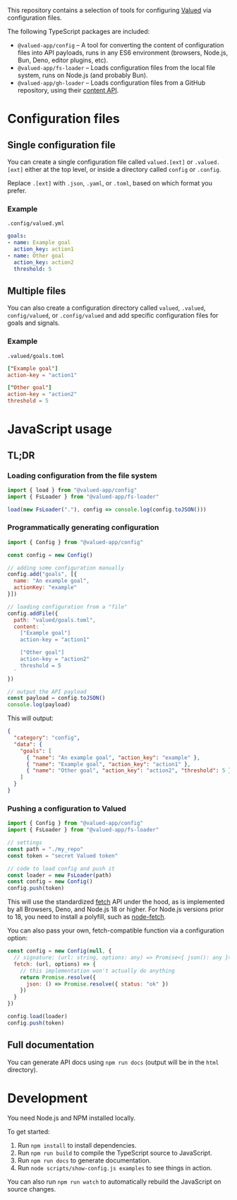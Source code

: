 This repository contains a selection of tools for configuring [Valued](https://valued.app/) via configuration files.

The following TypeScript packages are included:

* `@valued-app/config` – A tool for converting the content of configuration files into API payloads, runs in any ES6 environment (browsers, Node.js, Bun, Deno, editor plugins, etc).
* `@valued-app/fs-loader` – Loads configuration files from the local file system, runs on Node.js (and probably Bun).
* `@valued-app/gh-loader` – Loads configuration files from a GitHub repository, using their [content API](https://docs.github.com/en/rest/repos/contents).

# Configuration files

## Single configuration file

You can create a single configuration file called `valued.[ext]` or `.valued.[ext]` either at the top level, or inside a directory called `config` or `.config`.

Replace `.[ext]` with `.json`, `.yaml`, or `.toml`, based on which format you prefer.

### Example

`.config/valued.yml`

``` yaml
goals:
- name: Example goal
  action_key: action1
- name: Other goal
  action_key: action2
  threshold: 5
```

## Multiple files

You can also create a configuration directory called `valued`, `.valued`, `config/valued`, or `.config/valued` and add specific configuration files for goals and signals.

### Example

`.valued/goals.toml`

``` toml
["Example goal"]
action-key = "action1"

["Other goal"]
action-key = "action2"
threshold = 5
```

# JavaScript usage

## TL;DR

### Loading configuration from the file system

``` javascript
import { load } from "@valued-app/config"
import { FsLoader } from "@valued-app/fs-loader"

load(new FsLoader("."), config => console.log(config.toJSON()))
```


### Programmatically generating configuration

``` javascript
import { Config } from "@valued-app/config"

const config = new Config()

// adding some configuration manually
config.add("goals", [{
  name: "An example goal",
  actionKey: "example"
}])

// loading configuration from a "file"
config.addFile({
  path: "valued/goals.toml",
  content: `
    ["Example goal"]
    action-key = "action1"

    ["Other goal"]
    action-key = "action2"
    threshold = 5
  `
})

// output the API payload
const payload = config.toJSON()
console.log(payload)
```

This will output:

``` json
{
  "category": "config",
  "data": {
    "goals": [
      { "name": "An example goal", "action_key": "example" },
      { "name": "Example goal", "action_key": "action1" },
      { "name": "Other goal", "action_key": "action2", "threshold": 5 }
    ]
  }
}
```

### Pushing a configuration to Valued

``` javascript
import { Config } from "@valued-app/config"
import { FsLoader } from "@valued-app/fs-loader"

// settings
const path = "./my_repo"
const token = "secret Valued token"

// code to load config and push it
const loader = new FsLoader(path)
const config = new Config()
config.push(token)
```

This will use the standardized [fetch](https://developer.mozilla.org/en-US/docs/Web/API/fetch) API under the hood, as is implemented by all Browsers, Deno, and Node.js 18 or higher. For Node.js versions prior to 18, you need to install a polyfill, such as [node-fetch](https://www.npmjs.com/package/node-fetch).

You can also pass your own, fetch-compatible function via a configuration option:

``` javascript
const config = new Config(null, {
  // signature: (url: string, options: any) => Promise<{ json(): any }>
  fetch: (url, options) => {
    // this implementation won't actually do anything
    return Promise.resolve({
      json: () => Promise.resolve({ status: "ok" })
    })
  }
})

config.load(loader)
config.push(token)
```

## Full documentation

You can generate API docs using `npm run docs` (output will be in the `html` directory).

# Development

You need Node.js and NPM installed locally.

To get started:

1. Run `npm install` to install dependencies.
2. Run `npm run build` to compile the TypeScript source to JavaScript.
3. Run `npm run docs` to generate documentation.
4. Run `node scripts/show-config.js examples` to see things in action.

You can also run `npm run watch` to automatically rebuild the JavaScript on source changes.
